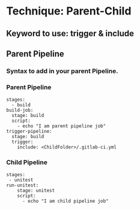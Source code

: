# Technique: Parent-Child

## Keyword to use: trigger & include 

## Parent Pipeline
### Syntax to add in your parent Pipeline.

### Parent Pipeline
```
stages:
  - build
build-job:
  stage: build
  script:
    - echo "I am parent pipeline job"
trigger-pipeline:
  stage: build
  trigger:
    include: <ChildFolder>/.gitlab-ci.yml
```

### Child Pipeline

```
stages:
 - unitest
run-unitest:
    stage: unitest
    script:
      - echo "I am child pipeline job"
```

